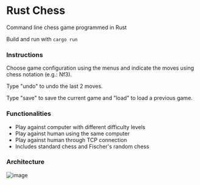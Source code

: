# Rust Chess

Command line chess game programmed in Rust

Build and run with `cargo run`

### Instructions

Choose game configuration using the menus and indicate the moves using chess notation (e.g.: Nf3).

Type "undo" to undo the last 2 moves.

Type "save" to save the current game and "load" to load a previous game.

### Functionalities
 - Play against computer with different difficulty levels
 - Play against human using the same computer
 - Play against human through TCP connection
 - Includes standard chess and Fischer's random chess

### Architecture

![image](https://github.com/user-attachments/assets/e42d6b7f-fb9f-49d6-bb5d-9d8b56b88e26)
